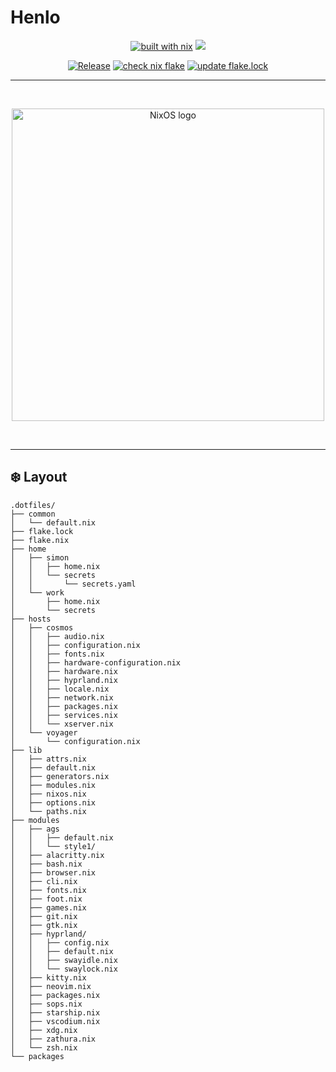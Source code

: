# Henlo

<div align="center">

[![built with nix](https://img.shields.io/static/v1?logo=nixos&logoColor=white&label=&message=Built%20with%20Nix%20Flakes&color=41439a)](https://builtwithnix.org) [![](https://img.shields.io/badge/NixOS-unstable-informational.svg?style=flat&logo=nixos&logoColor=CAD3F5&colorA=24273A&colorB=8AADF4)](https://github.com/nixos/nixpkgs)

[![Release](https://github.com/simonoscr/dotfiles/actions/workflows/semver.yml/badge.svg)](https://github.com/simonoscr/dotfiles/actions/workflows/semver.yml) [![check nix flake](https://github.com/simonoscr/dotfiles/actions/workflows/test.yaml/badge.svg)](https://github.com/simonoscr/dotfiles/actions/workflows/test.yaml) [![update flake.lock](https://github.com/simonoscr/dotfiles/actions/workflows/updatelockfile.yml/badge.svg?event=schedule)](https://github.com/simonoscr/dotfiles/actions/workflows/updatelockfile.yml)

</div>

---

<br>
<p align="center">
  <img src="https://raw.githubusercontent.com/NixOS/nixos-artwork/master/logo/nixos-white.png" width="500px" alt="NixOS logo"/>
</p>
<br>

---

## :snowflake: Layout
```
.dotfiles/
├── common
│   └── default.nix
├── flake.lock
├── flake.nix
├── home
│   ├── simon
│   │   ├── home.nix
│   │   └── secrets
│   │       └── secrets.yaml
│   └── work
│       ├── home.nix
│       └── secrets
├── hosts
│   ├── cosmos
│   │   ├── audio.nix
│   │   ├── configuration.nix
│   │   ├── fonts.nix
│   │   ├── hardware-configuration.nix
│   │   ├── hardware.nix
│   │   ├── hyprland.nix
│   │   ├── locale.nix
│   │   ├── network.nix
│   │   ├── packages.nix
│   │   ├── services.nix
│   │   └── xserver.nix
│   └── voyager
│       └── configuration.nix
├── lib
│   ├── attrs.nix
│   ├── default.nix
│   ├── generators.nix
│   ├── modules.nix
│   ├── nixos.nix
│   ├── options.nix
│   └── paths.nix
├── modules
│   ├── ags
│   │   ├── default.nix
│   │   └── style1/
│   ├── alacritty.nix
│   ├── bash.nix
│   ├── browser.nix
│   ├── cli.nix
│   ├── fonts.nix
│   ├── foot.nix
│   ├── games.nix
│   ├── git.nix
│   ├── gtk.nix
│   ├── hyprland/
│   │   ├── config.nix
│   │   ├── default.nix
│   │   ├── swayidle.nix
│   │   └── swaylock.nix
│   ├── kitty.nix
│   ├── neovim.nix
│   ├── packages.nix
│   ├── sops.nix
│   ├── starship.nix
│   ├── vscodium.nix
│   ├── xdg.nix
│   ├── zathura.nix
│   └── zsh.nix
└── packages
```

